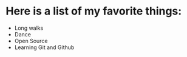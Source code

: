 # Here is a list of my favorite things:
- Long walks
- Dance
- Open Source
- Learning Git and Github
